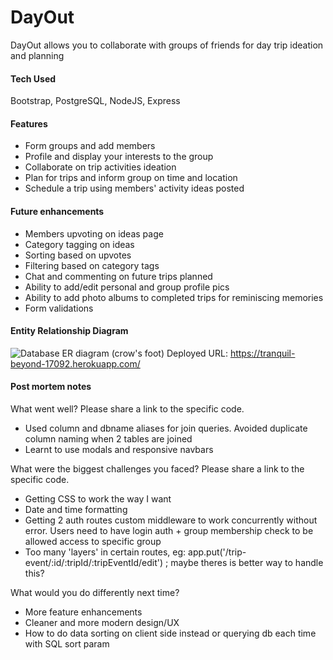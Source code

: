 # DayOut
DayOut allows you to collaborate with groups of friends for day trip ideation and planning

#### Tech Used
Bootstrap, PostgreSQL, NodeJS, Express

#### Features
- Form groups and add members
- Profile and display your interests to the group
- Collaborate on trip activities ideation
- Plan for trips and inform group on time and location
- Schedule a trip using members' activity ideas posted

#### Future enhancements
- Members upvoting on ideas page
- Category tagging on ideas
- Sorting based on upvotes
- Filtering based on category tags
- Chat and commenting on future trips planned
- Ability to add/edit personal and group profile pics
- Ability to add photo albums to completed trips for reminiscing memories
- Form validations

#### Entity Relationship Diagram
![Database ER diagram (crow's foot)](https://user-images.githubusercontent.com/91788744/165343937-8b76f7c7-dc18-48a8-8eb5-66b971db3a8e.jpeg)
Deployed URL: https://tranquil-beyond-17092.herokuapp.com/

#### Post mortem notes
What went well? Please share a link to the specific code.
- Used column and dbname aliases for join queries. Avoided duplicate column naming when 2 tables are joined
- Learnt to use modals and responsive navbars

What were the biggest challenges you faced? Please share a link to the specific code.
- Getting CSS to work the way I want
- Date and time formatting
- Getting 2 auth routes custom middleware to work concurrently without error. Users need to have login auth + group membership check to be allowed access to specific group
- Too many 'layers' in certain routes, eg: app.put('/trip-event/:id/:tripId/:tripEventId/edit') ; maybe theres is better way to handle this?

What would you do differently next time?
- More feature enhancements
- Cleaner and more modern design/UX
- How to do data sorting on client side instead or querying db each time with SQL sort param
